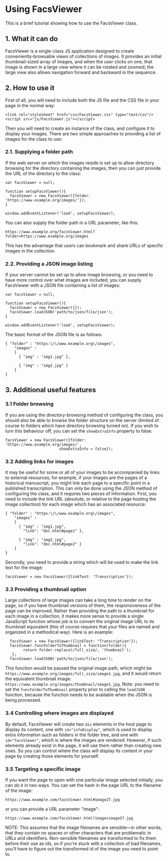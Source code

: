 # Using FacsViewer

This is a brief tutorial showing how to use the FacsViewer class.

## 1. What it can do

FacsViewer is a single-class JS application designed to create conveniently-browsable views of collections of images. It provides an initial thumbnail-sized array of images, and when the user clicks on one, that image is shown in a large view where it can be rotated and zoomed; the large view also allows navigation forward and backward in the sequence.

## 2. How to use it

First of all, you will need to include both the JS file and the CSS file in your page in the normal way:

```
<link rel="stylesheet" href="css/FacsViewer.css" type="text/css"/>
<script src="js/FacsViewer.js"></script>
```
Then you will need to create an instance of the class, and configure it to display your images. There are two simple approaches to providing a list of images for the class to use:

### 2.1. Supplying a folder path
If the web server on which the images reside is set up to allow directory browsing for the directory containing the images, then you can just provide the URL of the directory to the class:

```  
var facsViewer = null;
  
function setupFacsViewer(){
  facsViewer = new FacsViewer({folder: 'https://www.example.org/images/'});
}
  
window.addEventListener('load', setupFacsViewer);
```

You can also supply the folder path in a URL parameter, like this:

```
https://www.example.org/facsViewer.html?folder=https://www.example.org/images
```

This has the advantage that users can bookmark and share URLs of specific images in the collection.

### 2.2. Providing a JSON image listing

If your server cannot be set up to allow image browsing, or you need to have more control over what images are included, you can supply FacsViewer with a JSON file containing a list of images:

```
var facsViewer = null;
  
function setupFacsViewer(){
  facsViewer = new FacsViewer({});
  facsViewer.loadJSON('path/to/json/file/json');  
}
  
window.addEventListener('load', setupFacsViewer);
```

The basic format of the JSON file is as follows:

```
{ "folder" : "https:\/\/www.example.org\/images",
    "images" : 
    [ 
      { "img" : "img1.jpg" },
      
      { "img" : "img2.jpg" }
    ]
}    
```    
## 3. Additional useful features

### 3.1 Folder browsing

If you are using the directory-browsing method of configuring the class, you should also be able to browse the folder structure on the server (limited of course to folders which have directory browsing turned on). If you wish to turn this behaviour off, you can set the `showExtraInfo` property to false:

```
facsViewer = new FacsViewer({folder: 'https://www.example.org/images/',
                        showExtraInfo = false});
```

### 3.2 Adding links for images

It may be useful for some or all of your images to be accompanied by links to external resources; for example, if your images are the pages of a historical manuscript, you might link each page to a specific point in a published transcription. This can only be done using the JSON method of configuring the class, and it requires two pieces of information. First, you need to include the link URL (absolute, or relative to the page hosting the image collection) for each image which has an associated resource:

```
{ "folder" : "https:\/\/www.example.org\/images",
    "images" : 
    [ 
      { "img" : "img1.jpg",
        "link": "doc.html#page1" },
      
      { "img" : "img2.jpg",
        "link": "doc.html#page2" }
    ]
}    
```  
Secondly, you need to provide a string which will be used to make the link text for the image:

```
facsViewer = new FacsViewer({linkText: 'Transcription'});
```
### 3.3 Providing a thumbnail option

Large collections of large images can take a long time to render on the page, so if you have thumbnail versions of them, the responsiveness of the page can be improved. Rather than providing the path to a thumbnail for each image in a collection, it makes more sense to provide a single JavaScript function whose job is to convert the original image URL to its thumbnail equivalent (this of course requires that your files are named and organized in a methodical way). Here is an example:

```
  facsViewer = new FacsViewer({linkText: "Transcription"});
  facsViewer.funcFolderToThumbnail = function(folder){
        return folder.replace(/full_size/, 'thumbnail');
   };
  facsViewer.loadJSON('path/to/json/file/json');  
```

This function would be passed the original image path, which might be `https://www.example.org/images/full_size/image1.jpg`, and it would return the equivalent thumbnail image: `https://www.example.org/images/thumbnail/image1.jpg`. Note: you need to set the `funcFolderToThumbnail` property prior to calling the `loadJSON` function, because the function needs to be available when the JSON is being processed.

### 3.4 Controlling where images are displayed
By default, FacsViewer will create two `div` elements in the host page to display its content, one with `id="infoDisplay"`, which is used to display extra information such as folders in the folder tree, and one with `id="facsViewer"`, which is where the images are rendered. However, if such elements already exist in the page, it will use them rather than creating new ones. So you can control where the class will display its content in your page by creating those elements for yourself.

### 3.5 Targeting a specific image
If you want the page to open with one particular image selected initially, you can do it in two ways. You can set the hash in the page URL to the filename of the image:

```
https://www.example.com/facsViewer.html#image27.jpg
```
or you can provide a URL parameter "image":

```
https://www.example.com/facsViewer.html?image=image27.jpg
```
NOTE: This assumes that the image filenames are sensible—in other words, that they contain no spaces or other characters that are problematic in URLs and identifiers. Non-sensible filenames are transformed to fix them before their use as ids, so if you're stuck with a collection of bad filenames, you'll have to figure out the transformed id of the image you need to point to.






